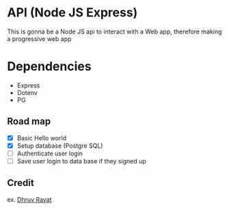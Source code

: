 # API (Node JS Express)

This is gonna be a Node JS api to interact with a Web app, therefore making a progressive web app

# Dependencies

- Express
- Dotenv
- PG

## Road map

- [x] Basic Hello world
- [x] Setup database (Postgre SQL)
- [ ] Authenticate user login
- [ ] Save user login to data base if they signed up

## Credit

ex. [Dhruv Rayat](https://twitter.com/RayatDhruv)

